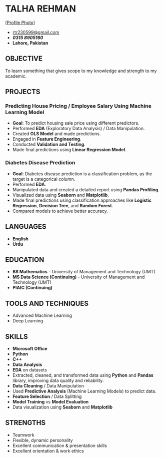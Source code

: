# TALHA REHMAN

[[Profile Photo](https://drive.google.com/file/d/1KEFXs9Ds2YxnhYfoXudhoS2xeGDhsb0U/view?usp=drive_link)]

- <rtr230599@gmail.com>
- **_0315 8905160_**
- **Lahore, Pakistan**

## OBJECTIVE

To learn something that gives scope to my knowledge and strength to my academic.

## PROJECTS

### Predicting House Pricing / Employee Salary Using Machine Learning Model

- **Goal**: To predict housing sale price using different predictors.
- Performed **EDA** (Exploratory Data Analysis) / Data Manipulation.
- Created **OLS Model** and made predictions.
- Engaged in **Feature Engineering**.
- Conducted **Validation and Testing**.
- Made final predictions using **Linear Regression Model**.

### Diabetes Disease Prediction

- **Goal**: Diabetes disease prediction is a classification problem, as the target is a categorical column.
- Performed **EDA**.
- Manipulated data and created a detailed report using **Pandas Profiling**.
- Visualized data using **Seaborn** and **Matplotlib**.
- Made final predictions using classification approaches like **Logistic Regression**, **Decision Tree**, and **Random Forest**.
- Compared models to achieve better accuracy.

## LANGUAGES

- **English**
- **Urdu**

## EDUCATION

- **BS Mathematics** - University of Management and Technology (UMT)
- **MS Data Science (Continuing)** - University of Management and Technology (UMT)
- **PIAIC (Continuing)**

## TOOLS AND TECHNIQUES

- Advanced Machine Learning
- Deep Learning

## SKILLS

- **Microsoft Office**
- **Python**
- **C++**
- **Data Analysis**
- **EDA** on datasets
- Extracted, cleaned, and transformed data using **Python** and **Pandas** library, improving data quality and reliability.
- **Data Cleaning** / Data Manipulation
- Used **Predictive Analysis** (Machine Learning Models) to predict data.
- **Feature Selection** / Data Splitting
- **Model Training** vs **Model Evaluation**
- Data visualization using **Seaborn** and **Matplotlib**

## STRENGTHS

- Teamwork
- Flexible, dynamic personality
- Excellent communication & presentation skills
- Excellent orientation & work ethics
